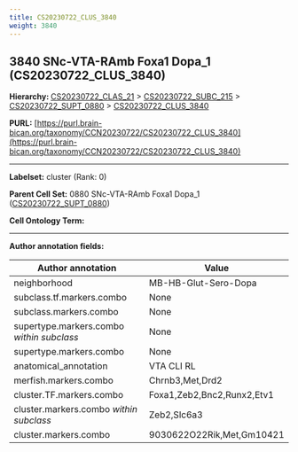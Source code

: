 ```yaml
---
title: CS20230722_CLUS_3840
weight: 3840
---
```

## 3840 SNc-VTA-RAmb Foxa1 Dopa_1 (CS20230722_CLUS_3840)
<b>Hierarchy: </b>
[CS20230722_CLAS_21](../CS20230722_CLAS_21) >
[CS20230722_SUBC_215](../CS20230722_SUBC_215) >
[CS20230722_SUPT_0880](../CS20230722_SUPT_0880) >
[CS20230722_CLUS_3840](../CS20230722_CLUS_3840)

**PURL:** [https://purl.brain-bican.org/taxonomy/CCN20230722/CS20230722_CLUS_3840](https://purl.brain-bican.org/taxonomy/CCN20230722/CS20230722_CLUS_3840)

---


**Labelset:** cluster (Rank: 0)

**Parent Cell Set:** 0880 SNc-VTA-RAmb Foxa1 Dopa_1 ([CS20230722_SUPT_0880](../CS20230722_SUPT_0880))



**Cell Ontology Term:** 

[MARKER GENES.]: #


---

[TRANSFERRED ANNOTATIONS.]: #


[AUTHOR ANNOTATION FIELDS.]: #


**Author annotation fields:**

| Author annotation | Value |
|-------------------|-------|
|neighborhood|MB-HB-Glut-Sero-Dopa|
|subclass.tf.markers.combo|None|
|subclass.markers.combo|None|
|supertype.markers.combo _within subclass_|None|
|supertype.markers.combo|None|
|anatomical_annotation|VTA CLI RL|
|merfish.markers.combo|Chrnb3,Met,Drd2|
|cluster.TF.markers.combo|Foxa1,Zeb2,Bnc2,Runx2,Etv1|
|cluster.markers.combo _within subclass_|Zeb2,Slc6a3|
|cluster.markers.combo|9030622O22Rik,Met,Gm10421|
